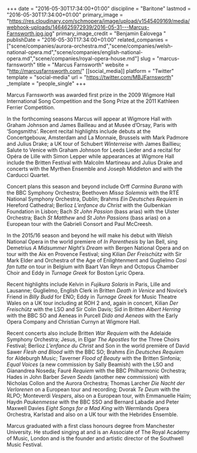 +++
date = "2016-05-30T17:34:00+01:00"
discipline = "Baritone"
lastmod = "2016-05-30T17:34:00+01:00"
primary_image = "https://res.cloudinary.com/schmopera/image/upload/v1545409169/media/webhook-uploads/1464625972939/2016-05-31---Marcus-Farnsworth.jpg.jpg"
primary_image_credit = "Benjamin Ealovega "
publishDate = "2016-05-30T17:34:00+01:00"
related_companies = ["scene/companies/aurora-orchestra.md","scene/companies/welsh-national-opera.md","scene/companies/english-national-opera.md","scene/companies/royal-opera-house.md"]
slug = "marcus-farnsworth"
title = "Marcus Farnsworth"
website = "http://marcusfarnsworth.com/"
[[social_media]]
platform = "Twitter"
template = "social-media"
url = "https://twitter.com/MBJFarnsworth"
_template = "people_single"
+++

Marcus Farnsworth was awarded first prize in the 2009 Wigmore Hall
International Song Competition and the Song Prize at the 2011 Kathleen Ferrier
Competition.

In the forthcoming seasons Marcus will appear at Wigmore Hall with Graham
Johnson and James Bailleau and at Musée d’Orsay, Paris with ‘Songsmiths’.
Recent recital highlights include debuts at the Concertgebouw, Amsterdam and La
Monnaie, Brussels with Mark Padmore and Julius Drake; a UK tour of Schubert
*Winterreise* with James Baillieu; Salute to Venice with Graham Johnson for Leeds Lieder and a recital for Opéra de Lille with Simon Lepper while appearances at Wigmore Hall include the Britten Festival with Malcolm Martineau and Julius Drake and concerts with the Myrthen Ensemble and Joseph Middleton and with the Carducci Quartet.

Concert plans this season and beyond include Orff *Carmina Burana* with the BBC
Symphony Orchestra; Beethoven *Missa Solemnis* with the RTÉ National Symphony
Orchestra, Dublin; Brahms *Ein Deutsches Requiem* in Hereford Cathedral; Berlioz
*L’enfance du Christ* with the Gulbenkian Foundation in Lisbon; Bach *St John Passion* (bass arias) with the Ulster Orchestra; Bach *St Matthew* and *St John Passions* (bass arias) on a European tour with the Gabrieli Consort and Paul McCreesh.

In the 2015/16 season and beyond he will make his debut with Welsh National Opera in the world premiere of *In Parenthesis* by Ian Bell, sing Demetrius *A Midsummer Night’s Dream* with Bergen National Opera and on tour with the Aix en Provence Festival; sing Kilian *Der Freischütz* with Sir Mark Elder and Orchestra of the Age of Enlightenment and Guglielmo *Così fan tutte* on tour in Belgium with Baart Van Reyn and Octopus Chamber Choir and Eddy in *Turnage Greek* for Boston Lyric Opera. 

Recent highlights include Kelvin in *Fujikura Solaris* in Paris, Lille and Lausanne; Guglielmo, English Clerk in Britten *Death in Venice* and Novice’s Friend in *Billy Budd* for ENO; Eddy in *Turnage Greek* for Music Theatre Wales on a UK tour including at ROH 2 and, again in concert, Kilian *Der Freischütz* with the LSO and Sir Colin Davis; Sid in Britten *Albert Herring* with the BBC SO and Aeneas in Purcell *Dido and Aeneas* with the Early Opera Company and Christian Curnyn at Wigmore Hall.

Recent concerts also include Britten *War Requiem* with the Adelaide Symphony Orchestra; Jesus, in Elgar *The Apostles* for the Three Choirs Festival; Berlioz *L’enfance du Christ* and Son in the world première of David Sawer *Flesh and Blood* with the BBC SO; Brahms *Ein Deutsches Requiem* for Aldeburgh Music; Taverner *Flood of Beauty* with the Britten Sinfonia; *Equal Voices* (a new commission by Sally Beamish) with the LSO and Gianandrea Noseda; Fauré *Requiem* with the BBC Philharmonic Orchestra; Hades in John Barber *Seven Seeds* (another new commission) with Nicholas Collon and the Aurora Orchestra; Thomas Larcher *Die Nacht der Verlorenen* on a European tour and recording; Dvorak *Te Deum* with the RLPO; Monteverdi *Vespers*, also on a European tour, with Emmanuelle Haïm; Haydn *Paukenmesse* with the BBC SSO and Bernard Labadie and Peter Maxwell Davies *Eight Songs for a Mad King* with Wermlands Opera Orchestra, Karlstad and also on a UK tour with the Hebrides Ensemble.

Marcus graduated with a first class honours degree from Manchester University. He
studied singing at and is an Associate of The Royal Academy of Music, London and is the founder and artistic director of the Southwell Music Festival.
